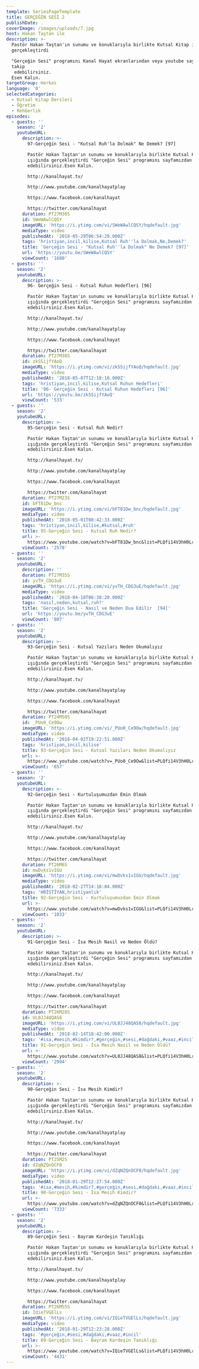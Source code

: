 ```yaml
---
template: SeriesPageTemplate
title: GERÇEĞİN SESİ 2
publishDate: .
coverImage: /images/uploads/7.jpg
host: Hakan Taştan ile
description: >-
  Pastör Hakan Taştan'ın sunumu ve konuklarıyla birlikte Kutsal Kitap ışığında
  gerçekleştirdi 

  "Gerçeğin Sesi" programını Kanal Hayat ekranlarından veya youtube sayfamızdan
  takip
   edebilirsiniz.
  Esen Kalın.
targetGroup: Herkes
language: '0'
selectedCategories:
  - Kutsal Kitap Dersleri
  - Öğretim
  - Rehberlik
episodes:
  - guests: ''
    season: '2'
    youtubeURL:
      description: >-
        97-Gerçeğin Sesi - "Kutsal Ruh'la Dolmak" Ne Demek? [97]

        Pastör Hakan Taştan'ın sunumu ve konuklarıyla birlikte Kutsal Kitap
        ışığında gerçekleştirdi "Gerçeğin Sesi" programını sayfamızdan takip
        edebilirsiniz.Esen Kalın.

        http://kanalhayat.tv/

        http://www.youtube.com/kanalhayatplay

        https://www.facebook.com/kanalhayat

        https://twitter.com/kanalhayat
      duration: PT27M30S
      id: SWeWAwlCQSY
      imageURL: 'https://i.ytimg.com/vi/SWeWAwlCQSY/hqdefault.jpg'
      mediaType: video
      publishedAt: '2018-05-29T06:54:29.000Z'
      tags: 'hristiyan,incil,kilise,Kutsal Ruh''la Dolmak,Ne,Demek?'
      title: 'Gerçeğin Sesi - "Kutsal Ruh''la Dolmak" Ne Demek? [97]'
      url: 'https://youtu.be/SWeWAwlCQSY'
      viewCount: '1680'
  - guests: ''
    season: '2'
    youtubeURL:
      description: >-
        96- Gerçeğin Sesi - Kutsal Ruhun Hedefleri [96]

        Pastör Hakan Taştan'ın sunumu ve konuklarıyla birlikte Kutsal Kitap
        ışığında gerçekleştirdi "Gerçeğin Sesi" programını sayfamızdan takip
        edebilirsiniz.Esen Kalın.

        http://kanalhayat.tv/

        http://www.youtube.com/kanalhayatplay

        https://www.facebook.com/kanalhayat

        https://twitter.com/kanalhayat
      duration: PT27M38S
      id: zkSSijfYAoQ
      imageURL: 'https://i.ytimg.com/vi/zkSSijfYAoQ/hqdefault.jpg'
      mediaType: video
      publishedAt: '2018-05-07T12:18:10.000Z'
      tags: 'hristiyan,incil,kilise,Kutsal Ruhun Hedefleri'
      title: '96- Gerçeğin Sesi - Kutsal Ruhun Hedefleri [96]'
      url: 'https://youtu.be/zkSSijfYAoQ'
      viewCount: '533'
  - guests: ''
    season: '2'
    youtubeURL:
      description: >-
        95-Gerçeğin Sesi - Kutsal Ruh Nedir?  

        Pastör Hakan Taştan'ın sunumu ve konuklarıyla birlikte Kutsal Kitap
        ışığında gerçekleştirdi "Gerçeğin Sesi" programını sayfamızdan takip
        edebilirsiniz.Esen Kalın.

        http://kanalhayat.tv/

        http://www.youtube.com/kanalhayatplay

        https://www.facebook.com/kanalhayat

        https://twitter.com/kanalhayat
      duration: PT27M23S
      id: bFT81Dw_bnc
      imageURL: 'https://i.ytimg.com/vi/bFT81Dw_bnc/hqdefault.jpg'
      mediaType: video
      publishedAt: '2018-05-01T08:42:33.000Z'
      tags: 'hristiyan,incil,kilise,#kutsal,#ruh'
      title: 95-Gerçeğin Sesi - Kutsal Ruh Nedir?
      url: >-
        https://www.youtube.com/watch?v=bFT81Dw_bnc&list=PLQfi14V3hH0LrhqTWwKn8MOt_mAf9vmhh&index=44&t=0s
      viewCount: '2578'
  - guests: ''
    season: '2'
    youtubeURL:
      description: ''
      duration: PT27M35S
      id: yvTH_CDG3uE
      imageURL: 'https://i.ytimg.com/vi/yvTH_CDG3uE/hqdefault.jpg'
      mediaType: video
      publishedAt: '2018-04-18T06:38:20.000Z'
      tags: 'nasıl,neden,kutsal,ruh?'
      title: 'Gerçeğin Sesi - Nasıl ve Neden Dua Edilir  [94]'
      url: 'https://youtu.be/yvTH_CDG3uE'
      viewCount: '807'
  - guests: ''
    season: '2'
    youtubeURL:
      description: >-
        93-Gerçeğin Sesi - Kutsal Yazıları Neden Okumalıyız 

        Pastör Hakan Taştan'ın sunumu ve konuklarıyla birlikte Kutsal Kitap
        ışığında gerçekleştirdi "Gerçeğin Sesi" programını sayfamızdan takip
        edebilirsiniz.Esen Kalın.

        http://kanalhayat.tv/

        http://www.youtube.com/kanalhayatplay

        https://www.facebook.com/kanalhayat

        https://twitter.com/kanalhayat
      duration: PT24M50S
      id: _PUo0_Ce9Ow
      imageURL: 'https://i.ytimg.com/vi/_PUo0_Ce9Ow/hqdefault.jpg'
      mediaType: video
      publishedAt: '2018-04-02T19:22:51.000Z'
      tags: 'hristiyan,incil,kilise'
      title: 93-Gerçeğin Sesi - Kutsal Yazıları Neden Okumalıyız
      url: >-
        https://www.youtube.com/watch?v=_PUo0_Ce9Ow&list=PLQfi14V3hH0LrhqTWwKn8MOt_mAf9vmhh&index=46&t=0s
      viewCount: '657'
  - guests: ''
    season: '2'
    youtubeURL:
      description: >-
        92-Gerçeğin Sesi - Kurtuluşumuzdan Emin Olmak 

        Pastör Hakan Taştan'ın sunumu ve konuklarıyla birlikte Kutsal Kitap
        ışığında gerçekleştirdi "Gerçeğin Sesi" programını sayfamızdan takip
        edebilirsiniz.Esen Kalın.

        http://kanalhayat.tv/

        http://www.youtube.com/kanalhayatplay

        https://www.facebook.com/kanalhayat

        https://twitter.com/kanalhayat
      duration: PT26M6S
      id: mwDvks1vIGU
      imageURL: 'https://i.ytimg.com/vi/mwDvks1vIGU/hqdefault.jpg'
      mediaType: video
      publishedAt: '2018-02-27T14:16:04.000Z'
      tags: 'HRİSTİYAN,hristiyanlık'
      title: 92-Gerçeğin Sesi - Kurtuluşumuzdan Emin Olmak
      url: >-
        https://www.youtube.com/watch?v=mwDvks1vIGU&list=PLQfi14V3hH0LrhqTWwKn8MOt_mAf9vmhh&index=47&t=0s
      viewCount: '1033'
  - guests: ''
    season: '2'
    youtubeURL:
      description: >-
        91-Gerçeğin Sesi - İsa Mesih Nasil ve Neden Öldü? 

        Pastör Hakan Taştan'ın sunumu ve konuklarıyla birlikte Kutsal Kitap
        ışığında gerçekleştirdi "Gerçeğin Sesi" programını sayfamızdan takip
        edebilirsiniz.Esen Kalın.

        http://kanalhayat.tv/

        http://www.youtube.com/kanalhayatplay

        https://www.facebook.com/kanalhayat

        https://twitter.com/kanalhayat
      duration: PT26M28S
      id: UL0JJ48QAS8
      imageURL: 'https://i.ytimg.com/vi/UL0JJ48QAS8/hqdefault.jpg'
      mediaType: video
      publishedAt: '2018-02-14T18:42:00.000Z'
      tags: '#isa,#mesih,#kimdir?,#gerçeğin,#sesi,#dağdaki,#vaaz,#incil'
      title: 91-Gerçeğin Sesi - İsa Mesih Nasil ve Neden Öldü?
      url: >-
        https://www.youtube.com/watch?v=UL0JJ48QAS8&list=PLQfi14V3hH0LrhqTWwKn8MOt_mAf9vmhh&index=48&t=0s
      viewCount: '2994'
  - guests: ''
    season: '2'
    youtubeURL:
      description: >-
        90-Gerçeğin Sesi - İsa Mesih Kimdir? 

        Pastör Hakan Taştan'ın sunumu ve konuklarıyla birlikte Kutsal Kitap
        ışığında gerçekleştirdi "Gerçeğin Sesi" programını sayfamızdan takip
        edebilirsiniz.Esen Kalın.

        http://kanalhayat.tv/

        http://www.youtube.com/kanalhayatplay

        https://www.facebook.com/kanalhayat

        https://twitter.com/kanalhayat
      duration: PT25M2S
      id: dZqNZQnOCF0
      imageURL: 'https://i.ytimg.com/vi/dZqNZQnOCF0/hqdefault.jpg'
      mediaType: video
      publishedAt: '2018-01-29T12:27:54.000Z'
      tags: '#isa,#mesih,#kimdir?,#gerçeğin,#sesi,#dağdaki,#vaaz,#incil'
      title: 90-Gerçeğin Sesi - İsa Mesih Kimdir?
      url: >-
        https://www.youtube.com/watch?v=dZqNZQnOCF0&list=PLQfi14V3hH0LrhqTWwKn8MOt_mAf9vmhh&index=49&t=0s
      viewCount: '7333'
  - guests: ''
    season: '2'
    youtubeURL:
      description: >-
        89-Gerçeğin Sesi - Bayram Kardeşin Tanıklığı 

        Pastör Hakan Taştan'ın sunumu ve konuklarıyla birlikte Kutsal Kitap
        ışığında gerçekleştirdi "Gerçeğin Sesi" programını sayfamızdan takip
        edebilirsiniz.Esen Kalın.

        http://kanalhayat.tv/

        http://www.youtube.com/kanalhayatplay

        https://www.facebook.com/kanalhayat

        https://twitter.com/kanalhayat
      duration: PT26M55S
      id: IQieTVGElLs
      imageURL: 'https://i.ytimg.com/vi/IQieTVGElLs/hqdefault.jpg'
      mediaType: video
      publishedAt: '2018-01-29T12:23:28.000Z'
      tags: '#gerçeğin,#sesi,#dağdaki,#vaaz,#incil'
      title: 89-Gerçeğin Sesi - Bayram Kardeşin Tanıklığı
      url: >-
        https://www.youtube.com/watch?v=IQieTVGElLs&list=PLQfi14V3hH0LrhqTWwKn8MOt_mAf9vmhh&index=50&t=0s
      viewCount: '4431'
---
```


